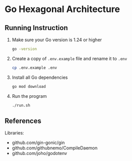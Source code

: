# Go Hexagonal Architecture

## Running Instruction
1. Make sure your Go version is 1.24 or higher

    ```sh
    go -version
    ```

2. Create a copy of `.env.example` file and rename it to `.env`

    ```sh
    cp .env.example .env
    ```

3. Install all Go dependencies

    ```sh
    go mod download
    ```

4. Run the program

    ```sh
    ./run.sh
    ```

## References

Libraries:
- github.com/gin-gonic/gin
- github.com/githubnemo/CompileDaemon
- github.com/joho/godotenv